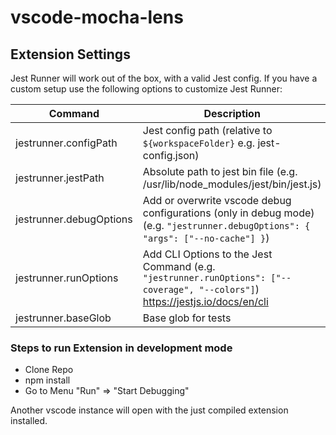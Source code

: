 # vscode-mocha-lens


## Extension Settings

Jest Runner will work out of the box, with a valid Jest config.
If you have a custom setup use the following options to customize Jest Runner:

| Command                     | Description                                                                                                                      |
|-----------------------------|----------------------------------------------------------------------------------------------------------------------------------|
| jestrunner.configPath       | Jest config path (relative to `${workspaceFolder}` e.g. jest-config.json)                                                        |
| jestrunner.jestPath         | Absolute path to jest bin file (e.g. /usr/lib/node_modules/jest/bin/jest.js)                                                     |
| jestrunner.debugOptions     | Add or overwrite vscode debug configurations (only in debug mode) (e.g. `"jestrunner.debugOptions": { "args": ["--no-cache"] }`) |
| jestrunner.runOptions       | Add CLI Options to the Jest Command (e.g. `"jestrunner.runOptions": ["--coverage", "--colors"]`) https://jestjs.io/docs/en/cli   |
| jestrunner.baseGlob         | Base glob for tests                                                                                                              |


### Steps to run Extension in development mode

- Clone Repo
- npm install
- Go to Menu "Run" => "Start Debugging"

Another vscode instance will open with the just compiled extension installed.
